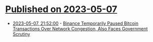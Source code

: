# [Published on 2023-05-07](index.md)

* [2023-05-07, 21:52:00](https://yro.slashdot.org/story/23/05/07/2144256/binance-temporarily-paused-bitcoin-transactions-over-network-congestion-also-faces-government-scrutiny?utm_source=rss1.0mainlinkanon&utm_medium=feed) - [Binance Temporarily Paused Bitcoin Transactions Over Network Congestion, Also Faces Government Scrutiny](https://yro.slashdot.org/story/23/05/07/2144256/binance-temporarily-paused-bitcoin-transactions-over-network-congestion-also-faces-government-scrutiny?utm_source=rss1.0mainlinkanon&utm_medium=feed)
